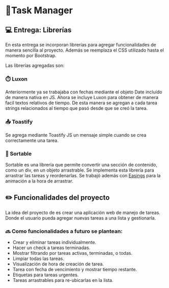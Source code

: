 # 📝Task Manager 

## 💻 Entrega: Librerías

En esta entrega se incorporan librerías para agregar funcionalidades de manera sencilla al proyecto. Además se reemplaza el CSS utilizado hasta el momento por Bootstrap.

Las librerías agregadas son:

### ⏱️ Luxon

Anteriormente ya se trabajaba con fechas mediante el objeto Date incluído de manera nativa en JS. Ahora se incluye Luxon para obtener de manera facil textos relativos de tiempo. De esta manera se agregan a cada tarea strings relacionados al tiempo que pasó desde que se creó la tarea.

### 📤 Toastify 

Se agrega mediante Toastify JS un mensaje simple cuando se crea correctamente una tarea.

### 🔀 Sortable

Sortable es una librería que permite convertir una sección de contenido, como un div, en un objeto arrastrable. Se implementa esta librería para arrastrar las tareas y reordenarlas. Se trabajó además con [Easings](https://easings.net/) para la animación a la hora de arrastrar.

## ✏️ Funcionalidades del proyecto

La idea del proyecto de es crear una aplicación web de manejo de tareas. Donde el usuario pueda agregar nuevas tareas a una lista y gestionarla.

### 🔜 Como funcionalidades a futuro se plantean:

* Crear y eliminar tareas individualmente.
* Hacer un check a tareas terminadas.
* Mostrar filtrando por tareas activas, terminadas, o todas.
* Limpiar todas las tareas.
* Visualización de hora de creación de tarea.
* Tarea con fecha de vencimiento y mostrar tiempo restante.
* Etiquetas para tareas urgentes.
* Tareas arrastrables para re-ubicarlas en la lista.